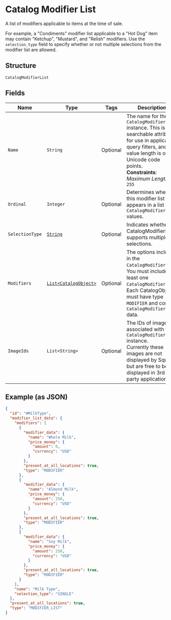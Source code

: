 
# Catalog Modifier List

A list of modifiers applicable to items at the time of sale.

For example, a "Condiments" modifier list applicable to a "Hot Dog" item
may contain "Ketchup", "Mustard", and "Relish" modifiers.
Use the `selection_type` field to specify whether or not multiple selections from
the modifier list are allowed.

## Structure

`CatalogModifierList`

## Fields

| Name | Type | Tags | Description | Getter |
|  --- | --- | --- | --- | --- |
| `Name` | `String` | Optional | The name for the `CatalogModifierList` instance. This is a searchable attribute for use in applicable query filters, and its value length is of Unicode code points.<br>**Constraints**: *Maximum Length*: `255` | String getName() |
| `Ordinal` | `Integer` | Optional | Determines where this modifier list appears in a list of `CatalogModifierList` values. | Integer getOrdinal() |
| `SelectionType` | [`String`](/doc/models/catalog-modifier-list-selection-type.md) | Optional | Indicates whether a CatalogModifierList supports multiple selections. | String getSelectionType() |
| `Modifiers` | [`List<CatalogObject>`](/doc/models/catalog-object.md) | Optional | The options included in the `CatalogModifierList`.<br>You must include at least one `CatalogModifier`.<br>Each CatalogObject must have type `MODIFIER` and contain<br>`CatalogModifier` data. | List<CatalogObject> getModifiers() |
| `ImageIds` | `List<String>` | Optional | The IDs of images associated with this `CatalogModifierList` instance.<br>Currently these images are not displayed by Square, but are free to be displayed in 3rd party applications. | List<String> getImageIds() |

## Example (as JSON)

```json
{
  "id": "#MilkType",
  "modifier_list_data": {
    "modifiers": [
      {
        "modifier_data": {
          "name": "Whole Milk",
          "price_money": {
            "amount": 0,
            "currency": "USD"
          }
        },
        "present_at_all_locations": true,
        "type": "MODIFIER"
      },
      {
        "modifier_data": {
          "name": "Almond Milk",
          "price_money": {
            "amount": 250,
            "currency": "USD"
          }
        },
        "present_at_all_locations": true,
        "type": "MODIFIER"
      },
      {
        "modifier_data": {
          "name": "Soy Milk",
          "price_money": {
            "amount": 250,
            "currency": "USD"
          }
        },
        "present_at_all_locations": true,
        "type": "MODIFIER"
      }
    ],
    "name": "Milk Type",
    "selection_type": "SINGLE"
  },
  "present_at_all_locations": true,
  "type": "MODIFIER_LIST"
}
```

